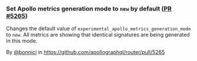 ### Set Apollo metrics generation mode to `new` by default  ([PR #5265](https://github.com/apollographql/router/pull/5265))

Changes the default value of `experimental_apollo_metrics_generation_mode` to `new`. All metrics are showing that identical signatures are being generated in this mode.

By [@bonnici](https://github.com/bonnici) in https://github.com/apollographql/router/pull/5265